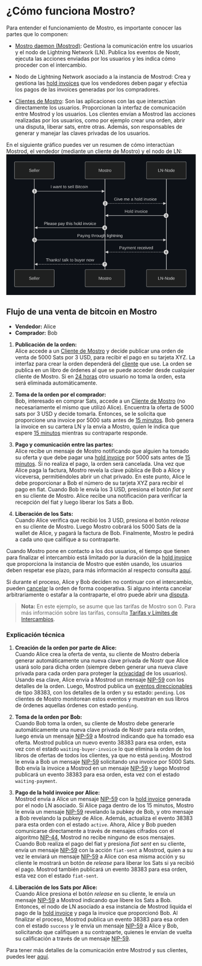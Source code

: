 # ¿Cómo funciona Mostro?

Para entender el funcionamiento de Mostro, es importante conocer las partes que lo componen:

- [Mostro daemon (Mostrod)](https://github.com/MostroP2P/mostro): Gestiona la comunicación entre los usuarios y el nodo de Lightning Network (LN). Publica los eventos de Nostr, ejecuta las acciones enviadas por los usuarios y les indica cómo proceder con el intercambio. 

- Nodo de Lightning Network asociado a la instancia de Mostrod: Crea y gestiona las [hold invoices](./hold-invoice.md) que los vendedores deben pagar y efectúa los pagos de las invoices generadas por los compradores.

- [Clientes de Mostro](./clients.md): Son las aplicaciones con las que interactúan directamente los usuarios. Proporcionan la interfaz de comunicación entre Mostrod y los usuarios. Los clientes envían a Mostrod las acciones realizadas por los usuarios, como por ejemplo crear una orden, abrir una disputa, liberar sats, entre otras. Además, son responsables de generar y manejar las claves privadas de los usuarios.

En el siguiente gráfico puedes ver un resumen de cómo interactúan Mostrod, el vendedor (mediante un cliente de Mostro) y el nodo de LN:  
![order-flow](./assets/images/order-flow.png)

## Flujo de una venta de bitcoin en Mostro

- **Vendedor:** Alice  
- **Comprador:** Bob

1. **Publicación de la orden:**  
   Alice accede a un [Cliente de Mostro](./clients.md) y decide publicar una orden de venta de 5000 Sats por 3 USD, para recibir el pago en su tarjeta XYZ. La interfaz para crear la orden dependerá del [cliente](./clients.md) que use. La orden se publica en un libro de órdenes al que se puede acceder desde cualquier cliente de Mostro. Si en [24 horas](times.md) otro usuario no toma la orden, esta será eliminada automáticamente.

2. **Toma de la orden por el comprador:**  
   Bob, interesado en comprar Sats, accede a un [Cliente de Mostro](./clients.md) (no necesariamente el mismo que utilizó Alice). Encuentra la oferta de 5000 sats por 3 USD y decide tomarla. Entonces, se le solicita que proporcione una invoice por 5000 sats antes de [15 minutos](times.md). Bob genera la invoice en su cartera LN y la envía a Mostro, quien le indica que espere [15 minutos](times.md) mientras su contraparte responde.

3. **Pago y comunicación entre las partes:**  
   Alice recibe un mensaje de Mostro notificando que alguien ha tomado su oferta y que debe pagar una [hold invoice](./hold-invoice.md) por 5000 sats antes de [15 minutos](times.md). Si no realiza el pago, la orden será cancelada. Una vez que Alice paga la factura, Mostro revela la clave pública de Bob a Alice y viceversa, permitiéndoles abrir un chat privado. En este punto, Alice le debe proporcionar a Bob el número de su tarjeta XYZ para recibir el pago en fiat. Cuando Bob le envía los 3 USD, presiona el botón *fiat sent* en su cliente de Mostro. Alice recibe una notificación para verificar la recepción del fiat y luego liberar los Sats a Bob.

4. **Liberación de los Sats:**  
   Cuando Alice verifica que recibió los 3 USD, presiona el botón *release* en su cliente de Mostro. Luego Mostro cobrará los 5000 Sats de la wallet de Alice, y pagará la factura de Bob. Finalmente, Mostro le pedirá a cada uno que califique a su contraparte.
   
Cuando Mostro pone en contacto a los dos usuarios, el tiempo que tienen para finalizar el intercambio está limitado por la duración de la [hold invoice](./hold-invoice.md) que proporciona la instancia de Mostro que estén usando, los usuarios deben respetar ese plazo, para más información al respecto consulta [aquí](times.md).  

Si durante el proceso, Alice y Bob deciden no continuar con el intercambio, pueden [cancelar](./cancelling-an-order.md) la orden de forma cooperativa. Si alguno intenta cancelar arbitrariamente o estafar a la contraparte, el otro puede abrir una [disputa](./disputes.md).

> **Nota:** En este ejemplo, se asume que las tarifas de Mostro son 0. Para más información sobre las tarifas, consulta [Tarifas y Límites de Intercambios](./fees-and-limits.md).

### Explicación técnica

1. **Creación de la orden por parte de Alice:**  
  Cuando Alice crea la oferta de venta, su cliente de Mostro debería generar automáticamente una nueva clave privada de Nostr que Alice usará solo para dicha orden (siempre deben generar una nueva clave privada para cada orden para proteger la [privacidad](./privacy.md) de los usuarios). Usando esa clave, Alice envía a Mostrod un mensaje [NIP-59](https://github.com/nostr-protocol/nips/blob/master/59.md) con los detalles de la orden. Luego, Mostrod publica un [eventos direccionables](https://github.com/nostr-protocol/nips/blob/master/01.md#kinds) de tipo 38383, con los detalles de la orden y su estado: `pending`. Los clientes de Mostro monitorean estos eventos y muestran en sus libros de órdenes aquellas órdenes con estado `pending`.

2. **Toma de la orden por Bob:**  
   Cuando Bob toma la orden, su cliente de Mostro debe generarle automáticamente una nueva clave privada de Nostr para esta orden, luego envía un mensaje [NIP-59](https://github.com/nostr-protocol/nips/blob/master/59.md) a Mostrod indicando que ha tomado esa oferta. Mostrod publica un nuevo evento 38383 para esa orden, esta vez con el estado `waiting-buyer-invoice` lo que elimina la orden de los libros de ofertas de todos los clientes, ya que no está `pending`. Mostrod le envía a Bob un mensaje [NIP-59](https://github.com/nostr-protocol/nips/blob/master/59.md) solicitando una invoice por 5000 Sats. Bob envía la invoice a Mostrod en un mensaje [NIP-59](https://github.com/nostr-protocol/nips/blob/master/59.md) y luego Mostrod publicará un evento 38383 para esa orden, esta vez con el estado `waiting-payment`.

3. **Pago de la hold invoice por Alice:**  
   Mostrod envía a Alice un mensaje [NIP-59](https://github.com/nostr-protocol/nips/blob/master/59.md) con la [hold invoice](./hold-invoice.md) generada por el nodo LN asociado. Si Alice paga dentro de los 15 minutos, Mostro le envía un mensaje [NIP-59](https://github.com/nostr-protocol/nips/blob/master/59.md) revelando la pubkey de Bob, y otro mensaje a Bob revelando la pubkey de Alice. Además, actualiza el evento 38383 para esta orden con el estado `active`. Ahora, Alice y Bob pueden comunicarse directamente a través de mensajes cifrados con el algoritmo [NIP-44](https://github.com/nostr-protocol/nips/blob/master/44.md), Mostrod no recibe ninguno de esos mensajes. Cuando Bob realiza el pago del fiat y presiona *fiat sent* en su cliente, envía un mensaje [NIP-59](https://github.com/nostr-protocol/nips/blob/master/59.md) con la acción `fiat-sent` a Mostrod, quien a su vez le enviará un mensaje [NIP-59](https://github.com/nostr-protocol/nips/blob/master/59.md) a Alice con esa misma acción y su cliente le mostrará un botón de *release* para liberar los Sats si ya recibió el pago. Mostrod también publicará un evento 38383 para esa orden, esta vez con el estado `fiat-sent`.
   
4. **Liberación de los Sats por Alice:**  
   Cuando Alice presiona el botón *release* en su cliente, le envía un mensaje [NIP-59](https://github.com/nostr-protocol/nips/blob/master/59.md) a Mostrod indicando que libere los Sats a Bob. Entonces, el nodo de LN asociado a esa instancia de Mostrod liquida el pago de la [hold invoice](./hold-invoice.md) y paga la invoice que proporcionó Bob. Al finalizar el proceso, Mostrod publica un evento 38383 para esa orden con el estado `success` y le envía un mensaje [NIP-59](https://github.com/nostr-protocol/nips/blob/master/59.md) a Alice y Bob, solicitando que califiquen a su contraparte, quienes le envían de vuelta su calificación a través de un mensaje [NIP-59](https://github.com/nostr-protocol/nips/blob/master/59.md).
   
Para tener más detalles de la comunicación entre Mostrod y sus clientes, puedes leer [aquí](https://mostro.network/messages).

